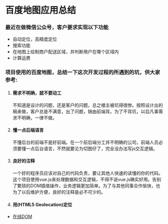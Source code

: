 # 百度地图应用总结
### 最近在做微信公众号，客户要求实现以下功能
* 自动定位，高精度定位
* 搜索功能
* 在地图上绘制商户配送区域，并判断用户在哪个区域内
* 计算运费

### 项目使用的百度地图，总结一下这次开发过程的所遇到的坑，供大家参考:
1. #### 需求不明确，就不要动工
	不知道是设计的问题，还是客户的问题，总之楼主被坑得很惨。按照设计出的稿来做，客户总是不满意，出了问题，锅由前端背。为了不背坑，以后凡事需求不明确，一律不做。
2. #### 懂一点后端语言
	不懂后台的前端不是好前端。在一个前后端分工并不明确的公司，前端人员必须要懂一点后台语言，不然就要沦为切图仔了，完全没办法写js交互逻辑。
3. #### 良好的注释
	一个好的程序员应该对自己的代码负责，要让其他人快速的读懂的你的代码。这个项目使用vue.js来处理数据和交互逻辑，不得不说vue.js确实好用。告别了繁琐的DOM插值操作，业务逻辑更加简单。为了与其他同事合作愉快，也为了以后维护方便，良好的注释是必不可少的。
4. #### 用(HTML5 Geolocation)定位

* [在线DOM](https://peng1992.github.io/BaiduMap/)
